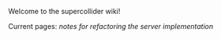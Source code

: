 Welcome to the supercollider wiki!

Current pages:
*notes for refactoring the server implementation*